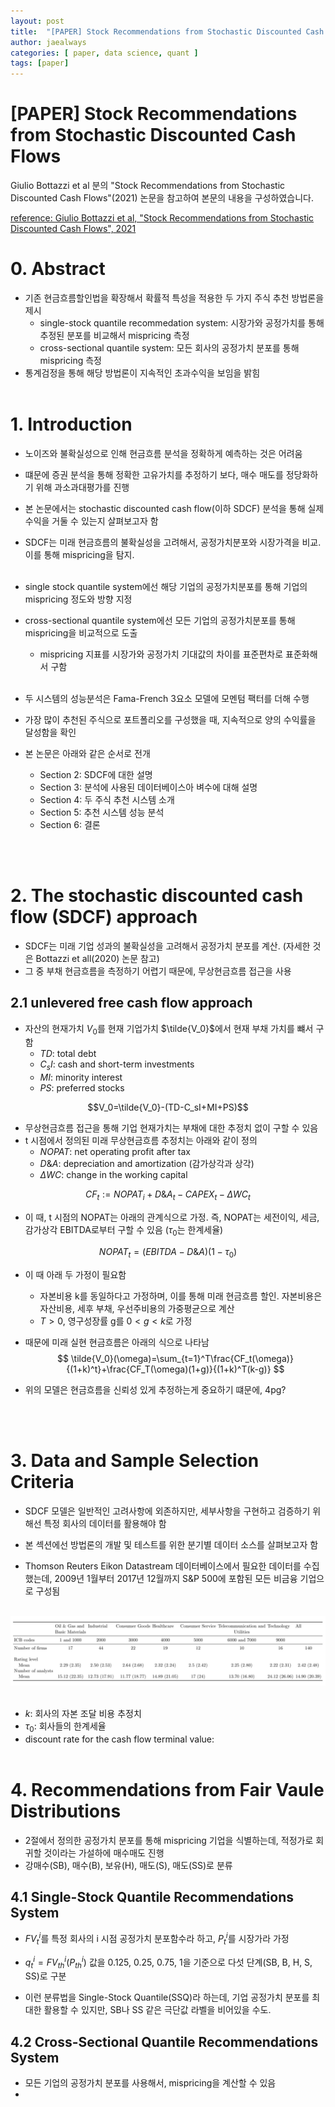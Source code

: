 ```yaml
---
layout: post
title:  "[PAPER] Stock Recommendations from Stochastic Discounted Cash Flows"
author: jaealways
categories: [ paper, data science, quant ]
tags: [paper]
---
```



# [PAPER] Stock Recommendations from Stochastic Discounted Cash Flows

Giulio Bottazzi et al 분의 "Stock Recommendations from Stochastic Discounted Cash Flows"(2021) 논문을 참고하여 본문의 내용을 구성하였습니다.

[reference: Giulio Bottazzi et al, "Stock Recommendations from Stochastic Discounted Cash Flows", 2021](https://deliverypdf.ssrn.com/delivery.php?ID=677119021086099003107004113112120088127008049065074002106109012027029105077120086073029003016045000030051090126087017114113080057042094035072064001004122066086122031089032086024031106116075084082002093085093098090116124028013090083084122064102106106013&EXT=pdf&INDEX=TRUE)


# 0. Abstract

- 기존 현금흐름할인법을 확장해서 확률적 특성을 적용한 두 가지 주식 추천 방법론을 제시
    - single-stock quantile recommedation system: 시장가와 공정가치를 통해 추정된 분포를 비교해서 mispricing 측정
    - cross-sectional quantile system: 모든 회사의 공정가치 분포를 통해 mispricing 측정
- 통계검정을 통해 해당 방법론이 지속적인 초과수익을 보임을 밝힘
</br></br>
# 1. Introduction

- 노이즈와 불확실성으로 인해 현금흐름 분석을 정확하게 예측하는 것은 어려움
- 떄문에 증권 분석을 통해 정확한 고유가치를 추정하기 보다, 매수 매도를 정당화하기 위해 과소과대평가를 진행
- 본 논문에서는 stochastic discounted cash flow(이하 SDCF) 분석을 통해 실제 수익을 거둘 수 있는지 살펴보고자 함
- SDCF는 미래 현금흐름의 불확실성을 고려해서, 공정가치분포와 시장가격을 비교. 이를 통해 mispricing을 탐지.</br></br>


- single stock quantile system에선 해당 기업의 공정가치분포를 통해 기업의 mispricing 정도와 방향 지정
- cross-sectional quantile system에선 모든 기업의 공정가치분포를 통해 mispricing을 비교적으로 도출
    - mispricing 지표를 시장가와 공정가치 기대값의 차이를 표준편차로 표준화해서 구함
</br></br>
- 두 시스템의 성능분석은 Fama-French 3요소 모델에 모멘텀 팩터를 더해 수행
- 가장 많이 추천된 주식으로 포트폴리오를 구성했을 때, 지속적으로 양의 수익률을 달성함을 확인

- 본 논문은 아래와 같은 순서로 전개
    - Section 2: SDCF에 대한 설명
    - Section 3: 분석에 사용된 데이터베이스아 벼수에 대해 설명
    - Section 4: 두 주식 추천 시스템 소개
    - Section 5: 추천 시스템 성능 분석
    - Section 6: 결론

</br></br>
# 2. The stochastic discounted cash flow (SDCF) approach

- SDCF는 미래 기업 성과의 불확실성을 고려해서 공정가치 분포를 계산. (자세한 것은 Bottazzi et all(2020) 논문 참고)
- 그 중 부채 현금흐름을 측정하기 어렵기 때문에, 무상현금흐름 접근을 사용

## 2.1 unlevered free cash flow approach

- 자산의 현재가치 $V_0$를 현재 기업가치 $\tilde{V_0}$에서 현재 부채 가치를 뺴서 구함
    - $TD$: total debt
    - $C_sI$: cash and short-term investments
    - $MI$: minority interest
    - $PS$: preferred stocks

$$V_0=\tilde{V_0}-(TD-C_sI+MI+PS)$$

- 무상현금흐름 접근을 통해 기업 현재가치는 부채에 대한 추정치 없이 구할 수 있음
- t 시점에서 정의된 미래 무상현금흐름 추정치는 아래와 같이 정의
    - $NOPAT$: net operating profit after tax
    - $D\&A$: depreciation and amortization (감가상각과 상각)
    - $\Delta WC$: change in the working capital

$${CF}_t:={NOPAT}_i+D\&A_t-{CAPEX}_t-\Delta WC_t$$

- 이 때, t 시점의 NOPAT는 아래의 관계식으로 가정. 즉, NOPAT는 세전이익, 세금, 감가상각 EBITDA로부터 구할 수 있음 ($\tau_0$는 한계세율)

$${NOPAT}_t=(EBITDA-D\&A)(1-\tau_0)$$

- 이 때 아래 두 가정이 필요함
    - 자본비용 k를 동일하다고 가정하며, 이를 통해 미래 현금흐름 할인. 자본비용은 자산비용, 세후 부채, 우선주비용의 가중평균으로 계산
    - $T>0$, 영구성장률 g를 $0<g<k$로 가정
- 때문에 미래 실현 현금흐름은 아래의 식으로 나타남
$$ \tilde{V_0}(\omega)=\sum_{t=1}^T\frac{CF_t(\omega)}{(1+k)^t}+\frac{CF_T(\omega)(1+g)}{(1+k)^T(k-g)} $$

- 위의 모델은 현금흐름을 신뢰성 있게 추정하는게 중요하기 떄문에, 
4pg?

</br></br>
# 3. Data and Sample Selection Criteria

- SDCF 모델은 일반적인 고려사항에 외존하지만, 세부사항을 구현하고 검증하기 위해선 특정 회사의 데이터를 활용해야 함
- 본 섹션에선 방법론의 개발 및 테스트를 위한 분기별 데이터 소스를 살펴보고자 함

- Thomson Reuters Eikon Datastream 데이터베이스에서 필요한 데이터를 수집했는데, 2009년 1월부터 2017년 12월까지 S&P 500에 포함된 모든 비금융 기업으로 구성됨
</br></br>

![Alt text](Image\2023-09-19-Stock-Recommendations-from-Stochastic-Discounted-Cash-Flows\image.png)
</br></br>

- $k$: 회사의 자본 조달 비용 추정치
- $\tau_0$: 회사들의 한계세율
- discount rate for the cash flow terminal value: 
</br></br>

# 4. Recommendations from Fair Vaule Distributions

- 2절에서 정의한 공정가치 분포를 통해 mispricing 기업을 식별하는데, 적정가로 회귀할 것이라는 가설하에 매수매도 진행
- 강매수(SB), 매수(B), 보유(H), 매도(S), 매도(SS)로 분류

## 4.1 Single-Stock Quantile Recommendations System

- $FV_t^i$를 특정 회사의 i 시점 공정가치 분포함수라 하고, $P_t^i$를 시장가라 가정
- $q_t^i=FV_{th}^i(P_{th}^i)$ 값을 0.125, 0.25, 0.75, 1을 기준으로 다섯 단계(SB, B, H, S, SS)로 구분

- 이런 분류법을 Single-Stock Quantile(SSQ)라 하는데, 기업 공정가치 분포를 최대한 활용할 수 있지만, SB나 SS 같은 극단값 라벨을 비어있을 수도.

## 4.2 Cross-Sectional Quantile Recommendations System

- 모든 기업의 공정가치 분포를 사용해서, mispricing을 계산할 수 있음
- 



